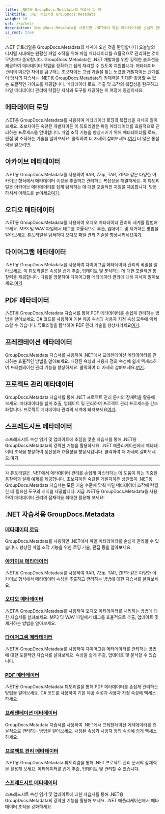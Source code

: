 ```yaml
---
title: .NET용 GroupDocs.Metadata의 자습서 및 예
linktitle: .NET 자습서용 GroupDocs.Metadata
weight: 10
url: /ko/net/
description: GroupDocs.Metadata를 사용하면 .NET에서 파일 메타데이터를 손쉽게 관리할 수 있습니다. 향상된 파일 조작 기능을 위한 로딩 기술, 편집 등을 알아보세요.
is_root: true
---
```

.NET 튜토리얼용 GroupDocs.Metadata의 세계에 오신 것을 환영합니다! 오늘날의 디지털 시대에는 원활한 파일 조작을 위해 파일 메타데이터를 효율적으로 관리하는 것이 무엇보다 중요합니다. GroupDocs.Metadata는 .NET 개발자를 위한 강력한 솔루션을 제공하여 메타데이터 작업을 정확하고 쉽게 처리할 수 있도록 지원합니다. 메타데이터 관리의 미묘한 차이를 탐구하는 초보자이든 고급 기술을 찾는 노련한 개발자이든 관계없이 당사의 자습서는 .NET용 GroupDocs.Metadata의 잠재력을 최대한 활용할 수 있는 포괄적인 가이드를 제공합니다. 메타데이터 로드, 추출 및 조작의 복잡성을 탐구하고 파일 메타데이터 관리에 탁월한 지식과 도구를 제공하는 이 여정에 동참하세요.

## 메타데이터 로딩  
.NET용 GroupDocs.Metadata를 사용하여 메타데이터 로딩의 복잡성을 자세히 알아보세요. 초보자이든 숙련된 개발자이든 이 튜토리얼은 파일 메타데이터를 효율적으로 관리하는 프로세스를 안내합니다. 파일 조작 기능을 향상시키기 위해 메타데이터를 로드, 편집 및 조작하는 기술을 알아보세요. 클릭하여 더 자세히 살펴보세요.[여기](./metadata-loading/) 더 많은 통찰력을 얻으려면.

## 아카이브 메타데이터  
 .NET용 GroupDocs.Metadata를 사용하여 RAR, 7Zip, TAR, ZIP과 같은 다양한 아카이브 형식에서 메타데이터 속성을 추출하고 관리하는 복잡성을 해결하세요. 이 튜토리얼은 아카이브 메타데이터를 쉽게 탐색하는 데 대한 포괄적인 지침을 제공합니다. 방문하셔서 이해도를 높이세요[여기](./archive-metadata/).

## 오디오 메타데이터  
 .NET용 GroupDocs.Metadata를 사용하여 오디오 메타데이터 관리의 세계를 탐험해보세요. MP3 및 WAV 파일에서 태그를 효율적으로 추출, 업데이트 및 제거하는 방법을 알아보세요. 튜토리얼을 탐색하여 오디오 파일 관리 기술을 향상시키세요[여기](./audio-metadata/).

## 다이어그램 메타데이터  
.NET용 GroupDocs.Metadata를 사용하여 다이어그램 메타데이터 관리의 비밀을 알아보세요. 이 튜토리얼은 속성을 쉽게 추출, 업데이트 및 분석하는 데 대한 포괄적인 통찰력을 제공합니다. 다음을 방문하여 다이어그램 메타데이터 관리에 대해 자세히 알아보세요.[여기](./diagram-metadata/).

## PDF 메타데이터  
 .NET용 GroupDocs.Metadata 자습서를 통해 PDF 메타데이터를 손쉽게 관리하는 방법을 알아보세요. C# 코드를 사용하여 기본 제공 속성과 사용자 지정 속성 모두에 액세스할 수 있습니다. 튜토리얼을 탐색하여 PDF 관리 기술을 향상시키세요[여기](./pdf-metadata/).

## 프레젠테이션 메타데이터  
 GroupDocs.Metadata 자습서를 사용하여 .NET에서 프레젠테이션 메타데이터를 관리하는 효율적인 방법을 알아보세요. 내장된 속성과 사용자 정의 속성에 쉽게 액세스하여 프레젠테이션 관리 기능을 향상하세요. 클릭하여 더 자세히 살펴보세요.[여기](./presentation-metadata/).

## 프로젝트 관리 메타데이터  
 GroupDocs.Metadata 자습서를 통해 .NET 프로젝트 관리 문서의 잠재력을 활용해 보세요. 메타데이터를 쉽게 추출, 업데이트 및 관리하여 프로젝트 관리 프로세스를 간소화합니다. 프로젝트 메타데이터 관리의 세계에 빠져보세요[여기](./project-management-metadata/).

## 스프레드시트 메타데이터  
스프레드시트 속성 읽기 및 업데이트에 초점을 맞춘 자습서를 통해 .NET용 GroupDocs.Metadata의 강력한 기능을 활용하세요. .NET 애플리케이션에서 메타데이터 조작을 향상하여 생산성과 효율성을 향상시킵니다. 클릭하여 더 자세히 살펴보세요.[여기](./spreadsheet-metadata/).

----
각 튜토리얼은 .NET에서 메타데이터 관리를 손쉽게 마스터하는 데 도움이 되는 귀중한 통찰력과 실제 예제를 제공합니다. 초보자이든 숙련된 개발자이든 상관없이 .NET용 GroupDocs.Metadata 자습서는 모든 기술 수준에 맞춰 파일 메타데이터 조작에 탁월한 데 필요한 도구와 지식을 제공합니다. 지금 .NET용 GroupDocs.Metadata를 사용하여 메타데이터 관리의 잠재력을 최대한 활용해 보세요! 

## .NET 자습서용 GroupDocs.Metadata
### [메타데이터 로딩](./metadata-loading/)
GroupDocs.Metadata를 사용하면 .NET에서 파일 메타데이터를 손쉽게 관리할 수 있습니다. 향상된 파일 조작 기능을 위한 로딩 기술, 편집 등을 알아보세요.
### [아카이브 메타데이터](./archive-metadata/)
.NET용 GroupDocs.Metadata를 사용하여 RAR, 7Zip, TAR, ZIP과 같은 다양한 아카이브 형식에서 메타데이터 속성을 추출하고 관리하는 방법에 대한 자습서를 살펴보세요.
### [오디오 메타데이터](./audio-metadata/)
.NET용 GroupDocs.Metadata를 사용하여 오디오 메타데이터를 처리하는 방법에 대한 자습서를 살펴보세요. MP3 및 WAV 파일에서 태그를 효율적으로 추출, 업데이트 및 제거하는 방법을 알아보세요.
### [다이어그램 메타데이터](./diagram-metadata/)
.NET용 GroupDocs.Metadata를 사용하여 다이어그램 메타데이터를 관리하는 방법에 대한 포괄적인 자습서를 살펴보세요. 속성을 쉽게 추출, 업데이트 및 분석할 수 있습니다.
### [PDF 메타데이터](./pdf-metadata/)
.NET용 GroupDocs.Metadata 튜토리얼을 통해 PDF 메타데이터를 손쉽게 관리하는 방법을 알아보세요. C# 코드를 사용하여 기본 제공 속성과 사용자 지정 속성에 액세스하세요.
### [프레젠테이션 메타데이터](./presentation-metadata/)
GroupDocs.Metadata 자습서를 사용하여 .NET에서 프레젠테이션 메타데이터를 효율적으로 관리하는 방법을 알아보세요. 내장된 속성과 사용자 정의 속성에 쉽게 액세스하세요.
### [프로젝트 관리 메타데이터](./project-management-metadata/)
.NET용 GroupDocs.Metadata 튜토리얼을 통해 .NET 프로젝트 관리 문서의 잠재력을 활용해 보세요. 메타데이터를 쉽게 추출, 업데이트 및 관리할 수 있습니다.
### [스프레드시트 메타데이터](./spreadsheet-metadata/)
스프레드시트 속성 읽기 및 업데이트에 대한 자습서를 통해 .NET용 GroupDocs.Metadata의 강력한 기능을 활용해 보세요. .NET 애플리케이션에서 메타데이터 조작을 강화하세요.